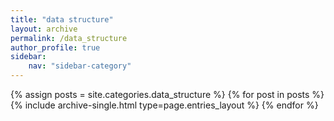 ```yaml
---
title: "data structure"
layout: archive
permalink: /data_structure
author_profile: true
sidebar:
    nav: "sidebar-category"
---
```

{% assign posts = site.categories.data_structure %}
{% for post in posts %} {% include archive-single.html type=page.entries_layout %} {% endfor %}